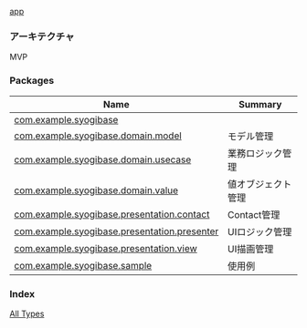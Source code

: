 [app](./index.md)

### アーキテクチャ

MVP

### Packages

| Name | Summary |
|---|---|
| [com.example.syogibase](com.example.syogibase/index.md) |  |
| [com.example.syogibase.domain.model](com.example.syogibase.domain.model/index.md) | モデル管理 |
| [com.example.syogibase.domain.usecase](com.example.syogibase.domain.usecase/index.md) | 業務ロジック管理 |
| [com.example.syogibase.domain.value](com.example.syogibase.domain.value/index.md) | 値オブジェクト管理 |
| [com.example.syogibase.presentation.contact](com.example.syogibase.presentation.contact/index.md) | Contact管理 |
| [com.example.syogibase.presentation.presenter](com.example.syogibase.presentation.presenter/index.md) | UIロジック管理 |
| [com.example.syogibase.presentation.view](com.example.syogibase.presentation.view/index.md) | UI描画管理 |
| [com.example.syogibase.sample](com.example.syogibase.sample/index.md) | 使用例 |

### Index

[All Types](alltypes/index.md)